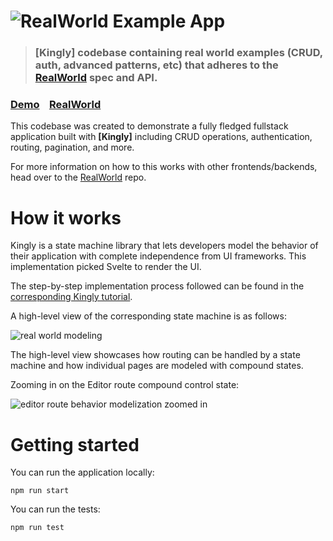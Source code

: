 # ![RealWorld Example App](logo.png)

> ### [Kingly] codebase containing real world examples (CRUD, auth, advanced patterns, etc) that adheres to the [RealWorld](https://github.com/gothinkster/realworld) spec and API.


### [Demo](https://rw-kingly-svelte-bricoi1.vercel.app)&nbsp;&nbsp;&nbsp;&nbsp;[RealWorld](https://github.com/gothinkster/realworld)

This codebase was created to demonstrate a fully fledged fullstack application built with **[Kingly]** including CRUD operations, authentication, routing, pagination, and more.

For more information on how to this works with other frontends/backends, head over to the [RealWorld](https://github.com/gothinkster/realworld) repo.

# How it works

Kingly is a state machine library that lets developers model the behavior of their application with complete independence from UI frameworks. This implementation picked Svelte to render the UI.

The step-by-step implementation process followed can be found in the [corresponding Kingly tutorial](https://brucou.github.io/documentation/v1/tutorials/real-world.html).

A high-level view of the corresponding state machine is as follows:

![real world modeling](https://brucou.github.io/documentation/graphs/real-world/realworld-routing-article.png)

The high-level view showcases how routing can be handled by a state machine and how individual pages are modeled with compound states.

Zooming in on the Editor route compound control state:

![editor route behavior modelization zoomed in](https://brucou.github.io/documentation/graphs/real-world/realworld-routing-editor-level-1.png)

# Getting started
You can run the application locally:

```
npm run start
```

You can run the tests:

```
npm run test
```

